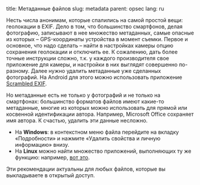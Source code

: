 title: Метаданные файлов
slug: metadata
parent: opsec
lang: ru

Несть числа анонимам, которые спалились на самой простой вещи: геолокации в EXIF. Дело в том, что большинство смартфонов, делая фотографию, записывают в нее множество метаданных, самые опасные из которых – GPS-координаты устройства в момент съемки. Первое и основное, что надо сделать – найти в настройках камеры опцию сохранения геолокации и отключить ее. К сожалению, дать более точные инструкции сложно, т.к. у каждого производителя свое приложение для камеры, и настройки в них выглядят совершенно по-разному. Далее нужно удалить метаданные уже сделанных фотографий. На Android для этого можно использовать приложение [Scrambled EXIF](https://play.google.com/store/apps/details?id=com.jarsilio.android.scrambledeggsif&hl).

Но метаданные есть не только у фотографий и не только на смартфонах: большинство форматов файлов имеют какие-то метаданные, многие из которых можно использовать для прямой или косвенной идентификации автора. Например, Microsoft Office сохраняет имя автора. К счастью, удалить эти данные несложно.

- На **Windows**: в контекстном меню файла перейдите на вкладку «Подробности» и нажмите «Удалить свойства и личную информацию» внизу.
- На **Linux** можно найти множество приложений, выполняющих ту же функцию: например, [вот это](https://flathub.org/apps/details/fr.romainvigier.MetadataCleaner).

Эти рекомендации актуальны для любых файлов, которые вы выкладываете в открытый доступ.
